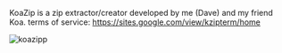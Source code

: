 KoaZip is a zip extractor/creator developed by me (Dave) and my friend Koa.
terms of service: 
https://sites.google.com/view/kzipterm/home






![koazipp](https://github.com/unfortunatelynotadog/koazip/assets/142083695/fbb17a8a-3931-4525-9ae4-9bb96ef8349d)
